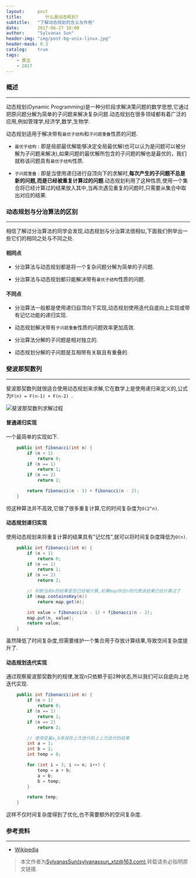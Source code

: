 ```yaml
---
layout:     post
title:         什么是动态规划?
subtitle:   "了解动态规划的含义与作用"
date:       2017-06-27 18:00
author:     "Sylvanas Sun"
header-img: "img/post-bg-unix-linux.jpg"
header-mask: 0.3
catalog:    true
tags:
    - 算法
    - 2017
---
```



### 概述


----------


动态规划(Dynamic Programming)是一种分阶段求解决策问题的数学思想,它通过把原问题分解为简单的子问题来解决复杂问题.动态规划在很多领域都有着广泛的应用,例如管理学,经济学,数学,生物学.

动态规划适用于解决带有`最优子结构`和`子问题重叠`性质的问题.

 - `最优子结构` : 即是局部最优解能够决定全局最优解(也可以认为是问题可以被分解为子问题来解决),如果问题的最优解所包含的子问题的解也是最优的，我们就称该问题具有`最优子结构`性质.


 - `子问题重叠` : 即是当使用递归进行自顶向下的求解时,**每次产生的子问题不总是新的问题,而是已经被重复计算过的问题**.动态规划利用了这种性质,使用一个集合将已经计算过的结果放入其中,当再次遇见重复的问题时,只需要从集合中取出对应的结果.


### 动态规划与分治算法的区别


----------


相信了解过分治算法的同学会发现,动态规划与分治算法很相似,下面我们例举出一些它们的相同之处与不同之处.

#### 相同点

 - 分治算法与动态规划都是将一个复杂问题分解为简单的子问题.


 - 分治算法与动态规划都只能解决带有`最优子结构`性质的问题.


#### 不同点

 - 分治算法一般都是使用递归自顶向下实现,动态规划使用迭代自底向上实现或带有记忆功能的递归实现.


 - 动态规划解决带有`子问题重叠`性质的问题效率更加高效.


 - 分治算法分解的子问题是相对独立的.


 - 动态规划分解的子问题是互相带有关联且有重叠的.


### 斐波那契数列


----------


斐波那契数列就很适合使用动态规划来求解,它在数学上是使用递归来定义的,公式为`F(n) = F(n-1) + F(n-2) `.

![斐波那契数列求解过程](http://wx3.sinaimg.cn/mw690/63503acbly1fgzut0a5nuj20lp08xq36.jpg)

#### 普通递归实现

一个最简单的实现如下.

```java
	public int fibonacci(int n) {
		if (n < 1)
			return 0;
		if (n == 1)
			return 1;
		if (n == 2)
			return 2;

		return fibonacci(n - 1) + fibonacci(n - 2);
	}
```

但这种算法并不高效,它做了很多重复计算,它的时间复杂度为`O(2^n)`.

#### 动态规划递归实现

使用动态规划来将重复计算的结果具有"记忆性",就可以将时间复杂度降低为`O(n)`.

```java
	public int fibonacci(int n) {
		if (n < 1)
			return 0;
		if (n == 1)
			return 1;
		if (n == 2)
			return 2;

		// 判断当前n的结果是否已经被计算,如果map存在n则代表该结果已经计算过了
		if (map.containsKey(n))
			return map.get(n);

		int value = fibonacci(n - 1) + fibonacci(n - 2);
		map.put(n, value);
		return value;
	}
```

虽然降低了时间复杂度,但需要维护一个集合用于存放计算结果,导致空间复杂度提升了.

#### 动态规划迭代实现

通过观察斐波那契数列的规律,发现n只依赖于前2种状态,所以我们可以自底向上地迭代实现.

```java
	public int fibonacci(int n) {
		if (n < 1)
			return 0;
		if (n == 1)
			return 1;
		if (n == 2)
			return 2;

		// 使用变量a,b来保存上次迭代和上上次迭代的结果
		int a = 1;
		int b = 2;
		int temp = 0;

		for (int i = 3; i <= n; i++) {
			temp = a + b;
			a = b;
			b = temp;
		}

		return temp;
	}
```

这样不仅时间复杂度得到了优化,也不需要额外的空间复杂度.

### 参考资料


----------


 - [Wikipedia][1]


> 本文作者为[SylvanasSun(sylvanassun_xtz@163.com)][2],转载请务必指明原文链接.

[1]: https://zh.wikipedia.org/wiki/%E5%8A%A8%E6%80%81%E8%A7%84%E5%88%92
[2]: https://github.com/SylvanasSun/